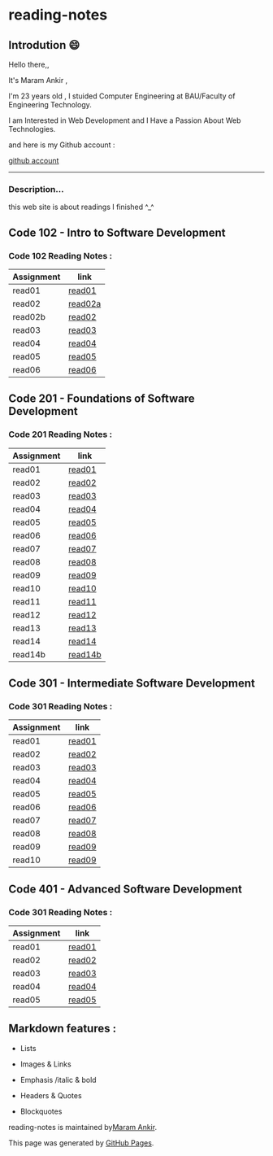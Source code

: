 # reading-notes
## Introdution 😄
Hello there,, 

It's Maram Ankir , 

I'm 23 years old , I stuided Computer Engineering at BAU/Faculty of Engineering Technology.

I am Interested in Web Development and I Have a Passion About Web Technologies.

 

and here is my Github account :

[github account](https://github.com/maram-ankir)

________________________________________________________

### Description... 

this web site is about readings I finished ^_^

## Code 102 - Intro to Software Development

### Code 102 Reading Notes :

| Assignment    | link                       |
| -----------   | -----------                |
|read01         | [read01](read01.md)        |
|read02         | [read02a](read02.md)       |
|read02b        | [read02 ](read02b.md)      |
|read03         | [read03](read03.md)        |
|read04         | [read04](read04.md)        |
|read05         | [read05](read05.md)        |
|read06         | [read06](read06.md)        |





## Code 201 - Foundations of Software Development

### Code 201 Reading Notes :

| Assignment    | link                 |
| -----------   | -----------          |
|read01         | [read01](class-01.md)|
|read02         | [read02](class-02.md)|
|read03         | [read03](class-03.md)|
|read04         | [read04](class-04.md)|
|read05         | [read05](class-05.md)|
|read06         | [read06](class-06.md)|
|read07         | [read07](class-07.md)|
|read08         | [read08](class-08.md)|
|read09         | [read09](class-09.md)|
|read10         | [read10](class-10.md)|
|read11         | [read11](class-11.md)|
|read12         | [read12](class-12.md)|
|read13         | [read13](class-13.md)|
|read14         | [read14](class-14.md)|
|read14b        |[read14b](class-14b.md)|



## Code 301 - Intermediate Software Development

### Code 301 Reading Notes :

| Assignment    | link       |
| -----------   | -----------|
|read01         | [read01](class-01-301.md)|
|read02         | [read02](class-02-301.md)|
|read03         | [read03](class-03-301.md)|
|read04         | [read04](class-04-301.md)|
|read05         | [read05](class-05-301.md)|
|read06         | [read06](class-06-301.md)|
|read07         | [read07](class-07-301.md)|
|read08         | [read08](class-08-301.md)|
|read09         | [read09](class-09-301.md)|
|read10         | [read09](class-10-301.md)|






## Code 401 - Advanced Software Development

### Code 301 Reading Notes :

| Assignment    | link       |
| -----------   | -----------|
|read01         | [read01]()|
|read02         | [read02]()|
|read03         | [read03]()|
|read04         | [read04]()|
|read05         | [read05]()|

## Markdown features :

 * Lists

 * Images & Links

 * Emphasis /italic & bold

 * Headers & Quotes

 * Blockquotes






reading-notes is maintained by[Maram Ankir](https://github.com/maram-ankir).

This page was generated by [GitHub Pages](https://pages.github.com/).

